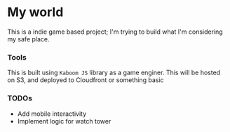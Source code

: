 # My world

This is a indie game based project; I'm trying to build what I'm considering my safe place.

### Tools 

This is built using `Kaboom JS` library as a game enginer. This will be hosted on S3, and deployed to Cloudfront or something basic

### TODOs

- Add mobile interactivity
- Implement logic for watch tower